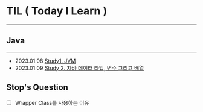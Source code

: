 # TIL ( Today I Learn )
---

## Java
---
- 2023.01.08 [Study1. JVM](https://velog.io/@ssstopeun/Study-1.-JVM)
- 2023.01.09 [Study 2. 자바 데이터 타입, 변수 그리고 배열](https://velog.io/@ssstopeun/Study-2.-%EC%9E%90%EB%B0%94-%EB%8D%B0%EC%9D%B4%ED%84%B0-%ED%83%80%EC%9E%85-%EB%B3%80%EC%88%98-%EA%B7%B8%EB%A6%AC%EA%B3%A0-%EB%B0%B0%EC%97%B4)

## Stop's Question
- [ ] Wrapper Class를 사용하는 이유


